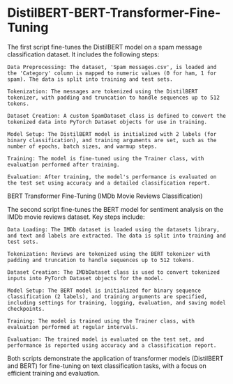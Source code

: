 # DistilBERT-BERT-Transformer-Fine-Tuning
The first script fine-tunes the DistilBERT model on a spam message classification dataset. It includes the following steps:

    Data Preprocessing: The dataset, 'Spam messages.csv', is loaded and the 'Category' column is mapped to numeric values (0 for ham, 1 for spam). The data is split into training and test sets.

    Tokenization: The messages are tokenized using the DistilBERT tokenizer, with padding and truncation to handle sequences up to 512 tokens.

    Dataset Creation: A custom SpamDataset class is defined to convert the tokenized data into PyTorch Dataset objects for use in training.

    Model Setup: The DistilBERT model is initialized with 2 labels (for binary classification), and training arguments are set, such as the number of epochs, batch sizes, and warmup steps.

    Training: The model is fine-tuned using the Trainer class, with evaluation performed after training.

    Evaluation: After training, the model's performance is evaluated on the test set using accuracy and a detailed classification report.

BERT Transformer Fine-Tuning (IMDb Movie Reviews Classification)

The second script fine-tunes the BERT model for sentiment analysis on the IMDb movie reviews dataset. Key steps include:

    Data Loading: The IMDb dataset is loaded using the datasets library, and text and labels are extracted. The data is split into training and test sets.

    Tokenization: Reviews are tokenized using the BERT tokenizer with padding and truncation to handle sequences up to 512 tokens.

    Dataset Creation: The IMDbDataset class is used to convert tokenized inputs into PyTorch Dataset objects for the model.

    Model Setup: The BERT model is initialized for binary sequence classification (2 labels), and training arguments are specified, including settings for training, logging, evaluation, and saving model checkpoints.

    Training: The model is trained using the Trainer class, with evaluation performed at regular intervals.

    Evaluation: The trained model is evaluated on the test set, and performance is reported using accuracy and a classification report.

Both scripts demonstrate the application of transformer models (DistilBERT and BERT) for fine-tuning on text classification tasks, with a focus on efficient training and evaluation.
